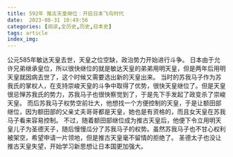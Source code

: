 ```yaml
---
title: 592年 推古天皇继位：开启日本飞鸟时代
date:  2023-08-31 10:49:56
categories: [阅读,全历史,历史,日本史]
tags: article
index_img: 
---
```


公元585年敏达天皇去世，天皇之位空缺，政治势力开始进行斗争。
日本由于允许兄弟继承皇位，所以很快继位的就是敏达天皇的弟弟用明天皇，但是两年后用明天皇就因病去世了，这个时候又需要选出新的天皇出来。
当时的苏我马子作为苏我氏的掌权人，在支持崇峻天皇的斗争中取得了优势，很快天皇继位了。但是天皇很忌惮苏我氏的势力，苏我马子也很快察觉到了，于是先下手发起了政变杀了崇峻天皇。
而后苏我马子权势空前壮大，他想找一个方便控制的天皇，于是让额田部继位，因为额田部的父亲丈夫哥哥都是天皇，她也是有资格的，而且女天皇在苏我马子看来容易控制。
不过，随着额田部继位成为推古天皇后，他便下令立用明天皇儿子为圣德天子，随后慢慢瓜分了苏我马子的权势。虽然苏我马子也不甘心权利被架空，希望申请一片领地，但是推古天皇毫不留情的拒绝了。
圣德太子也没让推古天皇失望，开始学习新思想让日本国更加强大。